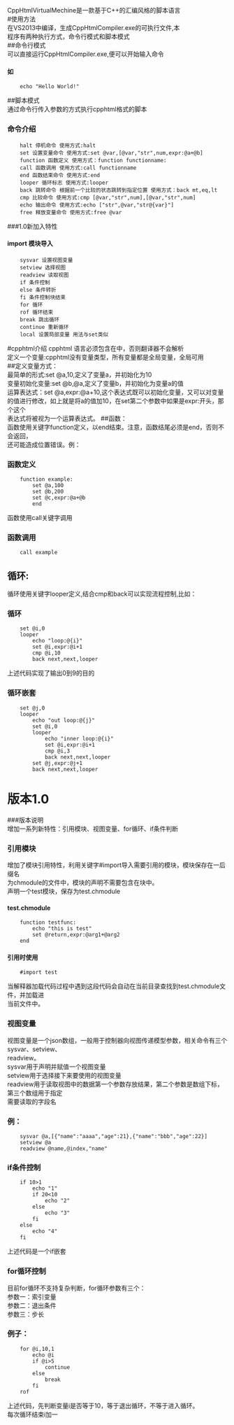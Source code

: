 CppHtmlVirtualMechine是一款基于C++的汇编风格的脚本语言  
#使用方法  
在VS2013中编译，生成CppHtmlCompiler.exe的可执行文件,本    
程序有两种执行方式，命令行模式和脚本模式  
##命令行模式  
可以直接运行CppHtmlCompiler.exe,便可以开始输入命令  
#### 如 
		echo "Hello World!"  
##脚本模式  
通过命令行传入参数的方式执行cpphtml格式的脚本  
### 命令介绍  
		halt 停机命令 使用方式:halt  
		set 设置变量命令 使用方式:set @var,[@var,"str",num,expr:@a+@b]  
		function 函数定义 使用方式：function functionname:  
		call 函数调用 使用方式:call functionname  
		end 函数结束命令 使用方式:end  
		looper 循环标志 使用方式:looper  
		back 跳转命令 根据前一个比较的状态跳转到指定位置 使用方式：back mt,eq,lt  
		cmp 比较命令 使用方式:cmp [@var,"str",num],[@var,"str",num]  
		echo 输出命令 使用方式:echo ["str",@var,"str@{var}"]  
		free 释放变量命令 使用方式:free @var  
###1.0新加入特性
#### import 模块导入  
		sysvar 设置视图变量  
		setview 选择视图  
		readview 读取视图  
		if 条件控制  
		else 条件转折  
		fi 条件控制块结束  
		for 循环  
		rof 循环结束  
		break 跳出循环  
		continue 重新循环  
		local 设置局部变量 用法与set类似
#cpphtml介绍
cpphtml 语言必须包含在<?cpp和?>中，否则翻译器不会解析  
定义一个变量:cpphtml没有变量类型，所有变量都是全局变量，全局可用  
##定义变量方式：  
最简单的形式:set @a,10,定义了变量a，并初始化为10  
变量初始化变量:set @b,@a,定义了变量b，并初始化为变量a的值  
运算表达式：set @a,expr:@a+10,这个表达式既可以初始化变量，又可以对变量  
的值进行修改，如上就是将a的值加10，在set第二个参数中如果是expr:开头，那个这个  
表达式将被视为一个运算表达式。
##函数：  
函数使用关键字function定义，以end结束。注意，函数结尾必须是end，否则不会返回，  
还可能造成位置错误。例：
### 函数定义  
		function example:  
			set @a,100  
			set @b,200  
			set @c,expr:@a+@b  
			end  
函数使用call关键字调用  
### 函数调用
		call example  
## 循环:  
循环使用关键字looper定义,结合cmp和back可以实现流程控制,比如：  
### 循环  
		set @i,0
		looper
			echo "loop:@{i}"
			set @i,expr:@i+1
			cmp @i,10
			back next,next,looper
上述代码实现了输出0到9的目的  
### 循环嵌套
		set @j,0
		looper
			echo "out loop:@{j}"
			set @i,0
			looper
				echo "inner loop:@{i}"
				set @i,expr:@i+1
				cmp @i,3
				back next,next,looper
			set @j,expr:@j+1
			back next,next,looper
# 版本1.0  
###版本说明  
增加一系列新特性：引用模块、视图变量、for循环、if条件判断  
### 引用模块  
增加了模块引用特性，利用关键字#import导入需要引用的模块，模块保存在一后缀名  
为chmodule的文件中，模块的声明不需要包含在<?cpp和?>块中。  
声明一个test模块，保存为test.chmodule  
#### test.chmodule 
		function testfunc:  
			echo "this is test"  
			set @return,expr:@arg1+@arg2  
		end  
#### 引用时使用  
		#import test  
当解释器加载代码过程中遇到这段代码会自动在当前目录查找到test.chmodule文件，并加载进  
当前文件中。
### 视图变量  
视图变量是一个json数组，一般用于控制器向视图传递模型参数，相关命令有三个sysvar、setview、  
readview。  
sysvar用于声明并赋值一个视图变量  
setview用于选择接下来要使用的视图变量  
readview用于读取视图中的数据第一个参数存放结果，第二个参数是数组下标，第三个数组用于指定  
需要读取的字段名  
### 例：  
		sysvar @a,[{"name":"aaaa","age":21},{"name":"bbb","age":22}]  
		setview @a  
		readview @name,@index,"name"  
### if条件控制    
		if 10>1  
			echo "1"  
			if 20<10  
				echo "2"  
			else  
				echo "3"  
			fi  
		else  
			echo "4"  
		fi  
上述代码是一个if嵌套
### for循环控制
目前for循环不支持复杂判断，for循环参数有三个：  
参数一：索引变量  
参数二：退出条件  
参数三：步长  
### 例子：
		for @i,10,1
			echo @i
			if @i>5
				continue
			else
				break
			fi
		rof
上述代码，先判断变量i是否等于10，等于退出循环，不等于进入循环。  
每次循环结束i加一  
